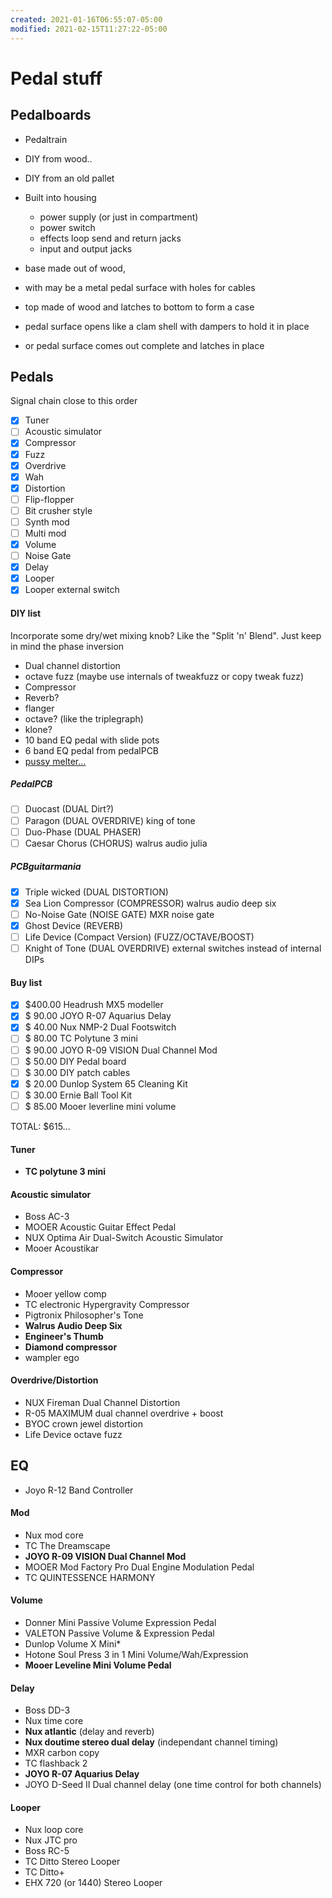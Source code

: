```yaml
---
created: 2021-01-16T06:55:07-05:00
modified: 2021-02-15T11:27:22-05:00
---
```


# Pedal stuff

## Pedalboards

- Pedaltrain
- DIY from wood..
- DIY from an old pallet

- Built into housing
    - power supply (or just in compartment)
    - power switch
    - effects loop send and return jacks
    - input and output jacks
- base made out of wood, 
- with may be a metal pedal surface with holes for cables
- top made of wood and latches to bottom to form a case
- pedal surface opens like a clam shell with dampers to hold it in place
- or pedal surface comes out complete and latches in place 


## Pedals
Signal chain close to this order

- [x] Tuner
- [ ] Acoustic simulator
- [x] Compressor
- [x] Fuzz
- [x] Overdrive
- [x] Wah
- [x] Distortion
- [ ] Flip-flopper
- [ ] Bit crusher style
- [ ] Synth mod
- [ ] Multi mod
- [x] Volume
- [ ] Noise Gate
- [x] Delay
- [x] Looper
- [x] Looper external switch

#### DIY list
Incorporate some dry/wet mixing knob? Like the "Split 'n' Blend". Just keep in mind the phase inversion

- Dual channel distortion 
- octave fuzz (maybe use internals of tweakfuzz or copy tweak fuzz)
- Compressor
- Reverb?
- flanger
- octave? (like the triplegraph)
- klone?
- 10 band EQ pedal with slide pots
- 6 band EQ pedal from pedalPCB
- [pussy melter...](https://pcbguitarmania.com/product/pussy-offender/)

 
##### PedalPCB
- [ ] Duocast (DUAL Dirt?) 
- [ ] Paragon (DUAL OVERDRIVE) king of tone
- [ ] Duo-Phase (DUAL PHASER)
- [ ] Caesar Chorus (CHORUS) walrus audio julia

##### PCBguitarmania
- [x] Triple wicked (DUAL DISTORTION)
- [x] Sea Lion Compressor (COMPRESSOR) walrus audio deep six
- [ ] No-Noise Gate (NOISE GATE) MXR noise gate
- [x] Ghost Device (REVERB)
- [ ] Life Device (Compact Version) (FUZZ/OCTAVE/BOOST)
- [ ] Knight of Tone (DUAL OVERDRIVE) external switches instead of internal DIPs

#### Buy list
- [x] $400.00  Headrush MX5 modeller
- [x] $ 90.00  JOYO R-07 Aquarius Delay
- [x] $ 40.00  Nux NMP-2 Dual Footswitch
- [ ] $ 80.00  TC Polytune 3 mini
- [ ] $ 90.00  JOYO R-09 VISION Dual Channel Mod
- [ ] $ 50.00  DIY Pedal board
- [ ] $ 30.00  DIY patch cables
- [x] $ 20.00  Dunlop System 65 Cleaning Kit
- [ ] $ 30.00  Ernie Ball Tool Kit
- [ ] $ 85.00  Mooer leverline mini volume

TOTAL: $615... 

#### Tuner
- **TC polytune 3 mini**

#### Acoustic simulator
- Boss AC-3
- MOOER Acoustic Guitar Effect Pedal
- NUX Optima Air Dual-Switch Acoustic Simulator
- Mooer Acoustikar

#### Compressor
- Mooer yellow comp
- TC electronic Hypergravity Compressor
- Pigtronix Philosopher's Tone
- **Walrus Audio Deep Six**
- **Engineer's Thumb**
- **Diamond compressor**
- wampler ego

#### Overdrive/Distortion
- NUX Fireman Dual Channel Distortion
- R-05 MAXIMUM dual channel overdrive + boost
- BYOC crown jewel distortion
- Life Device octave fuzz

## EQ
- Joyo R-12 Band Controller

#### Mod
- Nux mod core
- TC The Dreamscape
- **JOYO R-09 VISION Dual Channel Mod**
- MOOER Mod Factory Pro Dual Engine Modulation Pedal 
- TC QUINTESSENCE HARMONY 

#### Volume
- Donner Mini Passive Volume Expression Pedal
- VALETON Passive Volume & Expression Pedal
- Dunlop Volume X Mini\*
- Hotone Soul Press 3 in 1 Mini Volume/Wah/Expression
- **Mooer Leveline Mini Volume Pedal**

#### Delay
- Boss DD-3
- Nux time core
- **Nux atlantic** (delay and reverb)
- **Nux doutime stereo dual delay** (independant channel timing)
- MXR carbon copy
- TC flashback 2
- **JOYO R-07 Aquarius Delay**
- JOYO D-Seed II Dual channel delay (one time control for both channels)

#### Looper
- Nux loop core
- Nux JTC pro
- Boss RC-5
- TC Ditto Stereo Looper
- TC Ditto+ 
- EHX 720 (or 1440) Stereo Looper


